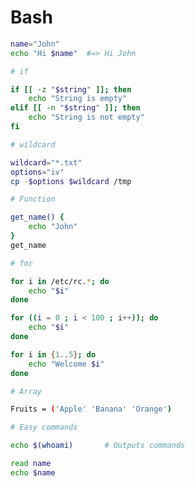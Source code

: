 # Bash

<div style={{ display: 'grid', gridTemplateColumns: 'repeat(2, 1fr)', gap: '20px' }}>

```Bash
name="John"
echo "Hi $name"  #=> Hi John
```
```Bash
# if

if [[ -z "$string" ]]; then
    echo "String is empty"
elif [[ -n "$string" ]]; then
    echo "String is not empty"
fi
```
```Bash
# wildcard

wildcard="*.txt"
options="iv"
cp -$options $wildcard /tmp
```
```Bash
# Function

get_name() {
    echo "John"
}
get_name
```
```Bash
# for

for i in /etc/rc.*; do
    echo "$i"
done

for ((i = 0 ; i < 100 ; i++)); do
    echo "$i"
done

for i in {1..5}; do
    echo "Welcome $i"
done
```
```Bash
# Array

Fruits = ('Apple' 'Banana' 'Orange')
```
```Bash
# Easy commands

echo $(whoami)       # Outputs commands

read name
echo $name
```
</div>